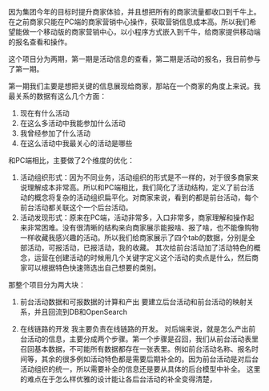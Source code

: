 
因为集团今年的目标时提升商家体验，并且想把所有的商家流量都收口到千牛上。在之前商家只能在PC端的商家营销中心操作，获取营销信息成本高。所以我们希望能做一个移动版的商家营销中心，以小程序方式嵌入到千牛，给商家提供移动端的报名查看和操作。

这个项目分为两期，第一期是活动信息的查看，第二期是活动的报名，我目前参与了第一期。

第一期我们主要是想把关键的信息展现给商家，那站在一个商家的角度上来说。我最关系的数据有这么几个方面：
1. 现在有什么活动
2. 在这么多活动中我能参加什么活动
3. 我曾经参加了什么活动
4. 在这么活动中我最关心的活动是哪些


和PC端相比，主要做了2个维度的优化：
1. 活动组织形式：因为不同业务，活动组织的形式是不一样的，对于很多商家来说理解成本非常高。所以和PC端相比，我们简化了活动结构，定义了前台活动的概念将复杂的活动组织扁平化。对商家来说，看到的都是前台活动，每个前台活动都关联这个一个后台活动。
2. 活动发现形式：原来在PC端，活动非常多，入口非常多，商家理解和操作起来非常困难。没有很清晰的结构来向商家展示能报啥、报了啥，也不能像购物一样收藏我感兴趣的活动。所以我们给商家展示了四个tab的数据，分别是全部活动，可报活动，已报活动，我的收藏。
其次给前台活动加了活动特色的概念，运营在创建活动的时候用几个关键字定义这个活动的卖点是什么，然后商家可以根据特色快速筛选出自己想要的类别。

那整个项目分为两大块：
1. 前台活动数据和可报数据的计算和产出
要建立后台活动和前台活动的映射关系，并且回流到DB和OpenSearch

2. 在线链路的开发
我主要负责在线链路的开发。
对后端来说，就是怎么产出前台活动的信息，主要分成两个步骤。第一个步骤是召回，我们从前台活动表里召回基本数据，不可能所有数据都存在一张表里。例如前台活动名称、报名时间等，其余的很多例如活动特色都是需要后期补全的。因为前台活动是对后台活动组织的统一，所以需要补全的信息还是要从具体的后台模型中补全。
这里的难点在于怎么样优雅的设计能让各后台活动的补全变得清楚，
